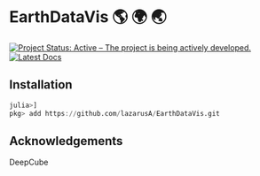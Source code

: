 # EarthDataVis 🌎 🌍 🌏

[![Project Status: Active – The project is being actively developed.](https://www.repostatus.org/badges/latest/active.svg)](https://www.repostatus.org/#active)
[![Latest Docs](https://img.shields.io/badge/docs-latest-blue.svg)]()

## Installation

```julia
julia>]
pkg> add https://github.com/lazarusA/EarthDataVis.git
```

## Acknowledgements
DeepCube
